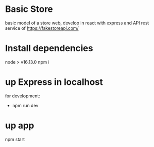 # Basic Store

basic model of a store web, develop in react with express and API rest service of https://fakestoreapi.com/

# Install dependencies 
node > v16.13.0
npm i
# up Express in localhost
for development:
- npm run dev 

# up app
npm start